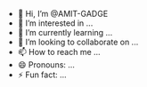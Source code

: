 - 👋 Hi, I’m @AMIT-GADGE
- 👀 I’m interested in ...
- 🌱 I’m currently learning ...
- 💞️ I’m looking to collaborate on ...
- 📫 How to reach me ...
- 😄 Pronouns: ...
- ⚡ Fun fact: ...

<!---
AMIT-GADGE/AMIT-GADGE is a ✨ special ✨ repository because its `README.md` (this file) appears on your GitHub profile.
You can click the Preview link to take a look at your changes.
--->
